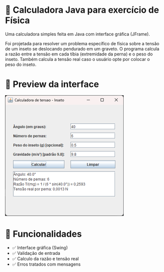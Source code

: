 # 🧮 Calculadora Java para exercício de Física

Uma calculadora simples feita em Java com interface gráfica (JFrame).

Foi projetada para resolver um problema específico de física sobre a tensão de um inseto se deslocando pendurado em um graveto.
O programa calcula a razão entre a tensão em cada tíbia (extremidade da perna) e o peso do inseto. Também calcula a tensão real
caso o usuário opte por colocar o peso do inseto.


# 📸 Preview da interface

<img src="./calculadora.png">


# 🚀 Funcionalidades

- ✅ Interface gráfica (Swing)
- ✅ Validação de entrada
- ✅ Calculo da razão e tensão real
- ✅ Erros tratados com mensagens
